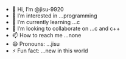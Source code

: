 - 👋 Hi, I’m @jisu-9920
- 👀 I’m interested in ...programming
- 🌱 I’m currently learning ...c
- 💞️ I’m looking to collaborate on ...c and c++
- 📫 How to reach me ...none
- 😄 Pronouns: ...jisu  
- ⚡ Fun fact: ...new in this world

<!---
jisu-9920/jisu-9920 is a ✨ special ✨ repository because its `README.md` (this file) appears on your GitHub profile.
You can click the Preview link to take a look at your changes.
--->

